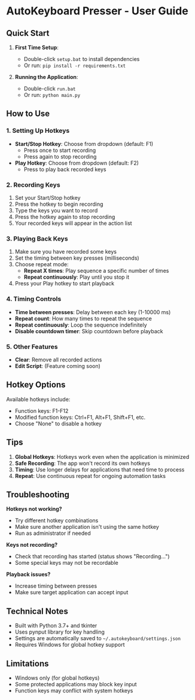 # AutoKeyboard Presser - User Guide

## Quick Start

1. **First Time Setup**:
   - Double-click `setup.bat` to install dependencies
   - Or run: `pip install -r requirements.txt`

2. **Running the Application**:
   - Double-click `run.bat` 
   - Or run: `python main.py`

## How to Use

### 1. Setting Up Hotkeys
- **Start/Stop Hotkey**: Choose from dropdown (default: F1)
  - Press once to start recording
  - Press again to stop recording
- **Play Hotkey**: Choose from dropdown (default: F2)
  - Press to play back recorded keys

### 2. Recording Keys
1. Set your Start/Stop hotkey
2. Press the hotkey to begin recording
3. Type the keys you want to record
4. Press the hotkey again to stop recording
5. Your recorded keys will appear in the action list

### 3. Playing Back Keys
1. Make sure you have recorded some keys
2. Set the timing between key presses (milliseconds)
3. Choose repeat mode:
   - **Repeat X times**: Play sequence a specific number of times
   - **Repeat continuously**: Play until you stop it
4. Press your Play hotkey to start playback

### 4. Timing Controls
- **Time between presses**: Delay between each key (1-10000 ms)
- **Repeat count**: How many times to repeat the sequence
- **Repeat continuously**: Loop the sequence indefinitely
- **Disable countdown timer**: Skip countdown before playback

### 5. Other Features
- **Clear**: Remove all recorded actions
- **Edit Script**: (Feature coming soon)

## Hotkey Options

Available hotkeys include:
- Function keys: F1-F12
- Modified function keys: Ctrl+F1, Alt+F1, Shift+F1, etc.
- Choose "None" to disable a hotkey

## Tips

1. **Global Hotkeys**: Hotkeys work even when the application is minimized
2. **Safe Recording**: The app won't record its own hotkeys
3. **Timing**: Use longer delays for applications that need time to process
4. **Repeat**: Use continuous repeat for ongoing automation tasks

## Troubleshooting

**Hotkeys not working?**
- Try different hotkey combinations
- Make sure another application isn't using the same hotkey
- Run as administrator if needed

**Keys not recording?**
- Check that recording has started (status shows "Recording...")
- Some special keys may not be recordable

**Playback issues?**
- Increase timing between presses
- Make sure target application can accept input

## Technical Notes

- Built with Python 3.7+ and tkinter
- Uses pynput library for key handling
- Settings are automatically saved to `~/.autokeyboard/settings.json`
- Requires Windows for global hotkey support

## Limitations

- Windows only (for global hotkeys)
- Some protected applications may block key input
- Function keys may conflict with system hotkeys
